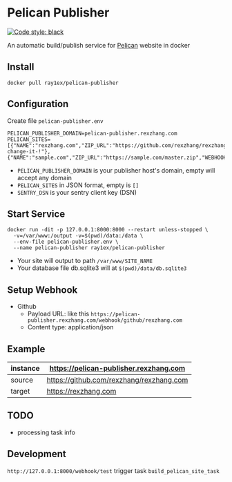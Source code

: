 # Pelican Publisher

[![Code style: black](https://img.shields.io/badge/code%20style-black-000000.svg)](https://github.com/psf/black)

An automatic build/publish service for [Pelican](https://getpelican.com) website in docker

## Install

```shell
docker pull ray1ex/pelican-publisher
```

## Configuration

Create file `pelican-publisher.env`

```env
PELICAN_PUBLISHER_DOMAIN=pelican-publisher.rexzhang.com
PELICAN_SITES=[{"NAME":"rexzhang.com","ZIP_URL":"https://github.com/rexzhang/rexzhang.com/archive/master.zip","WEBHOOK_SECRET":"please-change-it-!"},{"NAME":"sample.com","ZIP_URL":"https://sample.com/master.zip","WEBHOOK_SECRET":"secret"}]
```

- `PELICAN_PUBLISHER_DOMAIN` is your publisher host's domain, empty will accept any domain
- `PELICAN_SITES` in JSON format, empty is `[]`
- `SENTRY_DSN` is your sentry client key (DSN)

## Start Service

```shell
docker run -dit -p 127.0.0.1:8000:8000 --restart unless-stopped \
  -v=/var/www:/output -v=$(pwd)/data:/data \
  --env-file pelican-publisher.env \
  --name pelican-publisher ray1ex/pelican-publisher
```

- Your site will output to path `/var/www/SITE_NAME`
- Your database file db.sqlite3 will at `$(pwd)/data/db.sqlite3`

## Setup Webhook

- Github
  - Payload URL: like this
        `https://pelican-publisher.rexzhang.com/webhook/github/rexzhang.com`
  - Content type: application/json

## Example

| instance          | <https://pelican-publisher.rexzhang.com>   |
|-------------------|------------------------------------------|
| source            | <https://github.com/rexzhang/rexzhang.com> |
| target            | <https://rexzhang.com>                     |

## TODO

- processing task info

## Development

`http://127.0.0.1:8000/webhook/test` trigger task
`build_pelican_site_task`
